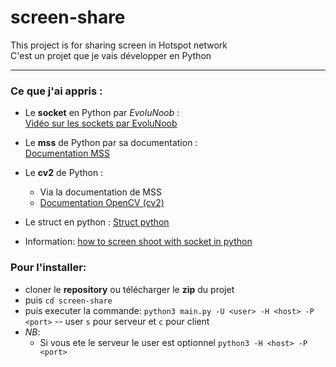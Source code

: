 # screen-share
This project is for sharing screen in Hotspot network  
C'est un projet que je vais développer en Python

---
### Ce que j'ai appris :
- Le **socket** en Python par *EvoluNoob* :  
  [Vidéo sur les sockets par EvoluNoob](https://www.youtube.com/watch?v=vdjZvxAI5d4&list=PLrSOXFDHBtfHg8fWBd7sKPxEmahwyVBkC&index=28)
  
- Le **mss** de Python par sa documentation :  
  [Documentation MSS](https://python-mss.readthedocs.io/examples.html#basics)
  
- Le **cv2** de Python :
  - Via la documentation de MSS
  - [Documentation OpenCV (cv2)](https://docs.opencv.org/4.x/d7/d16/tutorial_py_table_of_contents_core.html)
- Le struct en python :
  [Struct python](https://docs.python.org/3/library/struct.html)
- Information:
[how to screen shoot with socket in python](https://stackoverflow.com/questions/48950962/screen-sharing-in-python)

### Pour l'installer:
- cloner le **repository** ou télécharger le **zip** du projet
- puis `cd screen-share`
- puis executer la commande:
`python3 main.py -U <user> -H <host> -P <port>` -- user `s` pour serveur et `c` pour client
- *NB*: 
	- Si vous ete le serveur le user est optionnel `python3 -H <host> -P <port>`

